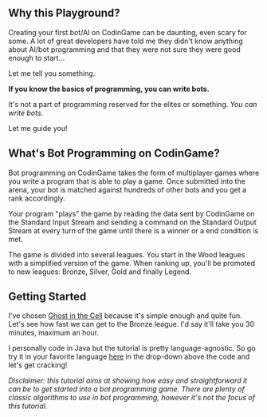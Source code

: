 ## Why this Playground?

Creating your first bot/AI on CodinGame can be daunting, even scary for some. A lot of great developers have told me they didn't know anything about AI/bot programming and that they were not sure they were good enough to start...

Let me tell you something.

**If you know the basics of programming, you can write bots.**

It's not a part of programming reserved for the elites or something. _You can write bots._

Let me guide you!

## What's Bot Programming on CodinGame?

Bot programming on CodinGame takes the form of multiplayer games where you write a program that is able to play a game. Once submitted into the arena, your bot is matched against hundreds of other bots and you get a rank accordingly.

Your program "plays" the game by reading the data sent by CodinGame on the Standard Input Stream and sending a command on the Standard Output Stream at every turn of the game until there is a winner or a end condition is met.

The game is divided into several leagues. You start in the Wood leagues with a simplified version of the game. When ranking up, you'll be promoted to new leagues: Bronze, Silver, Gold and finally Legend.

## Getting Started

I've chosen [Ghost in the Cell](https://www.codingame.com/multiplayer/bot-programming/ghost-in-the-cell) because it's simple enough and quite fun. Let's see how fast we can get to the Bronze league. I'd say it'll take you 30 minutes, maximum an hour.

I personally code in Java but the tutorial is pretty language-agnostic. So go try it in your favorite language [here](https://www.codingame.com/multiplayer/bot-programming/ghost-in-the-cell) in the drop-down above the code and let's get cracking!

_Disclaimer: this tutorial aims at showing how easy and straightforward it can be to get started into a bot programming game. There are plenty of classic algorithms to use in bot programming, however it's not the focus of this tutorial._

